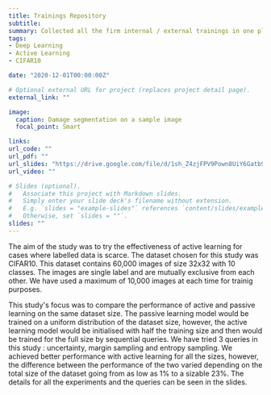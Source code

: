```yaml
---
title: Trainings Repository
subtitle: 
summary: Collected all the firm internal / external trainings in one place and put a Tableau Live Dashboard on top of the data.
tags:
- Deep Learning
- Active Learning
- CIFAR10

date: "2020-12-01T00:00:00Z"

# Optional external URL for project (replaces project detail page).
external_link: ""

image:
  caption: Damage segmentation on a sample image
  focal_point: Smart

links:
url_code: ""
url_pdf: ""
url_slides: "https://drive.google.com/file/d/1sh_Z4zjFPV9Pown8UiY6Gatb9ZgGBHgP/view?usp=sharing"
url_video: ""

# Slides (optional).
#   Associate this project with Markdown slides.
#   Simply enter your slide deck's filename without extension.
#   E.g. `slides = "example-slides"` references `content/slides/example-slides.md`.
#   Otherwise, set `slides = ""`.
slides: ""
---
```

The aim of the study was to try the effectiveness of active learning for cases where labelled data is scarce. The dataset chosen for this study was CIFAR10. This dataset contains 60,000 images of size 32x32 with 10 classes. The images are single label and are mutually exclusive from each other. We have used a maximum of 10,000 images at each time for trainig purposes.

This study's focus was to compare the performance of active and passive learning on the same dataset size. The passive learning model would be trained on a uniform distribution of the dataset size, however, the active learning model would be initialised with half the training size and then would be trained for the full size by sequential queries. We have tried 3 queries in this study : uncertainty, margin sampling and entropy sampling. We achieved better performance with active learning for all the sizes, however, the difference between the performance of the two varied depending on the total size of the dataset going from as low as 1% to a sizable 23%. The details for all the experiments and the queries can be seen in the slides.
